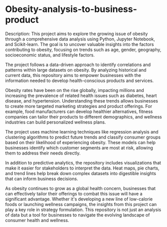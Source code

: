 # Obesity-analysis-to-business-product
Description:
This project aims to explore the growing issue of obesity through a comprehensive data analysis using Python, Jupyter Notebook, and Scikit-learn. The goal is to uncover valuable insights into the factors contributing to obesity, focusing on trends such as age, gender, geography, socioeconomic status, and lifestyle factors.

The project follows a data-driven approach to identify correlations and patterns within large datasets on obesity. By analyzing historical and current data, this repository aims to empower businesses with the information needed to develop health-conscious products and services.

Obesity rates have been on the rise globally, impacting millions and increasing the prevalence of related health issues such as diabetes, heart disease, and hypertension. Understanding these trends allows businesses to create more targeted marketing strategies and product offerings. For example, food manufacturers can develop healthier alternatives, fitness companies can tailor their products to different demographics, and wellness industries can build personalized wellness plans.

The project uses machine learning techniques like regression analysis and clustering algorithms to predict future trends and classify consumer groups based on their likelihood of experiencing obesity. These models can help businesses identify which customer segments are most at risk, allowing them to address their needs directly.

In addition to predictive analytics, the repository includes visualizations that make it easier for stakeholders to interpret the data. Heat maps, pie charts, and trend lines help break down complex datasets into digestible insights that can inform business decisions.

As obesity continues to grow as a global health concern, businesses that can effectively tailor their offerings to combat this issue will have a significant advantage. Whether it's developing a new line of low-calorie foods or launching wellness campaigns, the insights from this project can play a key role in strategy formulation. This repository is not just an analysis of data but a tool for businesses to navigate the evolving landscape of consumer health and wellness.
